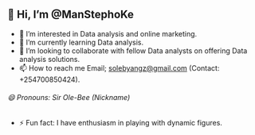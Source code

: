 ## 👋 Hi, I’m @ManStephoKe
+ 👀 I’m interested in Data analysis and online marketing.
+ 🌱 I’m currently learning Data analysis.
+ 💞️ I’m looking to collaborate with fellow Data analysts on offering Data analysis solutions.
+ 📫 How to reach me Email; solebyangz@gmail.com (Contact: +254700850424).
###### 😄 Pronouns: Sir Ole-Bee (Nickname)
+ ⚡ Fun fact: I have enthusiasm in playing with dynamic figures.

<!---
ManStephoKe/ManStephoKe is a ✨ special ✨ repository because its `README.md` (this file) appears on your GitHub profile.
You can click the Preview link to take a look at your changes.
--->
